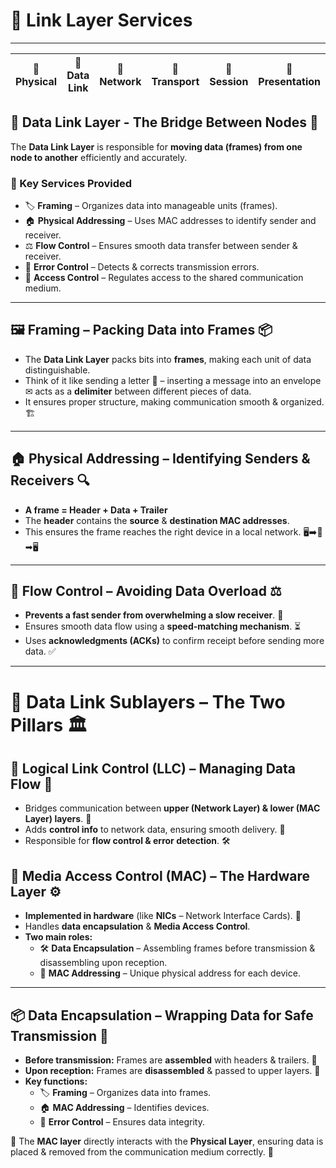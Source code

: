 # 🌟 Link Layer Services

---

| 🔢 Physical | 🔢 Data Link | 🔢 Network | 🔢 Transport | 🔢 Session | 🔢 Presentation | 🔢 Application |
| ----------- | ------------ | ---------- | ------------ | ---------- | --------------- | -------------- |

## 🎯 Data Link Layer - The Bridge Between Nodes 🌉

The **Data Link Layer** is responsible for **moving data (frames) from one node to another** efficiently and accurately.

### 🚀 Key Services Provided

- 🏷 **Framing** – Organizes data into manageable units (frames).
- 🏠 **Physical Addressing** – Uses MAC addresses to identify sender and receiver.
- ⚖ **Flow Control** – Ensures smooth data transfer between sender & receiver.
- 🚨 **Error Control** – Detects & corrects transmission errors.
- 🚦 **Access Control** – Regulates access to the shared communication medium.

---

## 🖼️ Framing – Packing Data into Frames 📦

- The **Data Link Layer** packs bits into **frames**, making each unit of data distinguishable.
- Think of it like sending a letter 📩 – inserting a message into an envelope ✉ acts as a **delimiter** between different pieces of data.
- It ensures proper structure, making communication smooth & organized. 🏗

---

## 🏠 Physical Addressing – Identifying Senders & Receivers 🔍

- **A frame = Header + Data + Trailer**
- The **header** contains the **source** & **destination MAC addresses**.
- This ensures the frame reaches the right device in a local network. 🖥➡📡➡🖥

---

## 🚰 Flow Control – Avoiding Data Overload ⚖

- **Prevents a fast sender from overwhelming a slow receiver**. 🚦
- Ensures smooth data flow using a **speed-matching mechanism**. ⏳
- Uses **acknowledgments (ACKs)** to confirm receipt before sending more data. ✅

---

# 🔹 Data Link Sublayers – The Two Pillars 🏛

## 🔗 Logical Link Control (LLC) – Managing Data Flow 🔄

- Bridges communication between **upper (Network Layer) & lower (MAC Layer) layers**. 🔀
- Adds **control info** to network data, ensuring smooth delivery. 📡
- Responsible for **flow control & error detection**. 🛠

## 📡 Media Access Control (MAC) – The Hardware Layer ⚙

- **Implemented in hardware** (like **NICs** – Network Interface Cards). 💾
- Handles **data encapsulation** & **Media Access Control**.
- **Two main roles:**
  - 🛠 **Data Encapsulation** – Assembling frames before transmission & disassembling upon reception.
  - 📡 **MAC Addressing** – Unique physical address for each device.

---

## 📦 Data Encapsulation – Wrapping Data for Safe Transmission 🎁

- **Before transmission:** Frames are **assembled** with headers & trailers. 🔄
- **Upon reception:** Frames are **disassembled** & passed to upper layers. 📩
- **Key functions:**
  - 🏷 **Framing** – Organizes data into frames.
  - 🏠 **MAC Addressing** – Identifies devices.
  - 🚨 **Error Control** – Ensures data integrity.

🔹 The **MAC layer** directly interacts with the **Physical Layer**, ensuring data is placed & removed from the communication medium correctly. 📡

